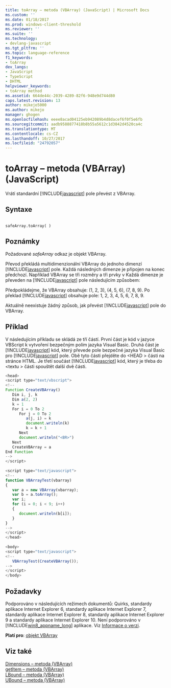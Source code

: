 ```yaml
---
title: toArray – metoda (VBArray) (JavaScript) | Microsoft Docs
ms.custom: ''
ms.date: 01/18/2017
ms.prod: windows-client-threshold
ms.reviewer: ''
ms.suite: ''
ms.technology:
- devlang-javascript
ms.tgt_pltfrm: ''
ms.topic: language-reference
f1_keywords:
- toArray
dev_langs:
- JavaScript
- TypeScript
- DHTML
helpviewer_keywords:
- toArray method
ms.assetid: 664de44c-2039-4289-82f6-948e9d744d80
caps.latest.revision: 13
author: mikejo5000
ms.author: mikejo
manager: ghogen
ms.openlocfilehash: eeee8acad04125eb942089b4d8dacef6f0f5e6fb
ms.sourcegitcommit: aadb9588877418b8b55a5612c1d3842d4520ca4c
ms.translationtype: MT
ms.contentlocale: cs-CZ
ms.lasthandoff: 10/27/2017
ms.locfileid: "24792057"
---
```

# <a name="toarray-method-vbarray-javascript"></a>toArray – metoda (VBArray) (JavaScript)
Vrátí standardní [!INCLUDE[javascript](../../javascript/includes/javascript-md.md)] pole převést z VBArray.  
  
## <a name="syntax"></a>Syntaxe  
  
```  
  
safeArray.toArray( )   
```  
  
## <a name="remarks"></a>Poznámky  
 Požadované *safeArray* odkaz je objekt VBArray.  
  
 Převod překládá multidimenzionální VBArray do jednoho dimenzí [!INCLUDE[javascript](../../javascript/includes/javascript-md.md)] pole. Každá následných dimenze je připojen na konec předchozí. Například VBArray se tři rozměry a tři prvky v Každá dimenze je převeden na [!INCLUDE[javascript](../../javascript/includes/javascript-md.md)] pole následujícím způsobem:  
  
 Předpokládejme, že VBArray obsahuje: (1, 2, 3), (4, 5, 6), (7, 8, 9). Po překlad [!INCLUDE[javascript](../../javascript/includes/javascript-md.md)] obsahuje pole: 1, 2, 3, 4, 5, 6, 7, 8, 9.  
  
 Aktuálně neexistuje žádný způsob, jak převést [!INCLUDE[javascript](../../javascript/includes/javascript-md.md)] pole do VBArray.  
  
## <a name="example"></a>Příklad  
 V následujícím příkladu se skládá ze tří částí. První část je kód v jazyce VBScript k vytvoření bezpečným polím jazyka Visual Basic. Druhá část je [!INCLUDE[javascript](../../javascript/includes/javascript-md.md)] kód, který převede pole bezpečné jazyka Visual Basic pro [!INCLUDE[javascript](../../javascript/includes/javascript-md.md)] pole. Obě tyto části přejděte do \<HEAD > části na stránce HTML. Je třetí součást [!INCLUDE[javascript](../../javascript/includes/javascript-md.md)] kód, který je třeba do \<textu > části spouštět další dvě části.  
  
```JavaScript  
<head>  
<script type="text/vbscript">  
<!--  
Function CreateVBArray()  
   Dim i, j, k  
   Dim a(2, 2)  
   k = 1  
   For i = 0 To 2  
      For j = 0 To 2  
         a(j, i) = k  
         document.writeln(k)  
         k = k + 1  
      Next  
      document.writeln("<BR>")  
   Next  
   CreateVBArray = a  
End Function  
-->  
</script>  
  
<script type="text/javascript">  
<!--  
function VBArrayTest(vbarray)  
{  
   var a = new VBArray(vbarray);  
   var b = a.toArray();  
   var i;  
   for (i = 0; i < 9; i++)   
   {  
      document.writeln(b[i]);  
   }  
}  
-->  
</script>  
</head>  
  
<body>  
<script type="text/javascript">  
<!--  
   VBArrayTest(CreateVBArray());  
-->  
</script>  
</body>  
```  
  
## <a name="requirements"></a>Požadavky  
 Podporováno v následujících režimech dokumentů: Quirks, standardy aplikace Internet Explorer 6, standardy aplikace Internet Explorer 7, standardy aplikace Internet Explorer 8, standardy aplikace Internet Explorer 9 a standardy aplikace Internet Explorer 10. Není podporováno v [!INCLUDE[win8_appname_long](../../javascript/includes/win8-appname-long-md.md)] aplikace. Viz [Informace o verzi](../../javascript/reference/javascript-version-information.md).  
  
 **Platí pro**: [objekt VBArray](../../javascript/reference/vbarray-object-javascript.md)  
  
## <a name="see-also"></a>Viz také  
 [Dimensions – metoda (VBArray)](../../javascript/reference/dimensions-method-vbarray-javascript.md)   
 [getItem – metoda (VBArray)](../../javascript/reference/getitem-method-vbarray-javascript.md)   
 [LBound – metoda (VBArray)](../../javascript/reference/lbound-method-vbarray-javascript.md)   
 [UBound – metoda (VBArray)](../../javascript/reference/ubound-method-vbarray-javascript.md)